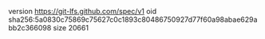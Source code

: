 version https://git-lfs.github.com/spec/v1
oid sha256:5a0830c75869c75627c0c1893c80486750927d77f60a98abae629abb2c366098
size 20661
